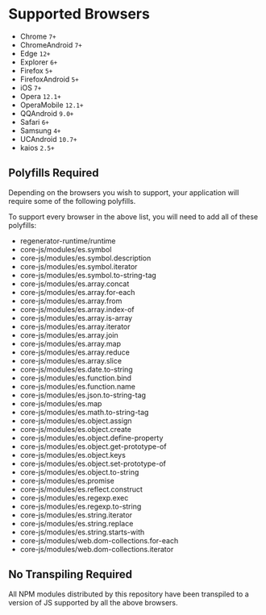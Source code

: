# Supported Browsers

- Chrome `7+`
- ChromeAndroid `7+`
- Edge `12+`
- Explorer `6+`
- Firefox `5+`
- FirefoxAndroid `5+`
- iOS `7+`
- Opera `12.1+`
- OperaMobile `12.1+`
- QQAndroid `9.0+`
- Safari `6+`
- Samsung `4+`
- UCAndroid `10.7+`
- kaios `2.5+`

## Polyfills Required

Depending on the browsers you wish to support, your application will require some of the following polyfills.

To support every browser in the above list, you will need to add all of these polyfills:

- regenerator-runtime/runtime
- core-js/modules/es.symbol
- core-js/modules/es.symbol.description
- core-js/modules/es.symbol.iterator
- core-js/modules/es.symbol.to-string-tag
- core-js/modules/es.array.concat
- core-js/modules/es.array.for-each
- core-js/modules/es.array.from
- core-js/modules/es.array.index-of
- core-js/modules/es.array.is-array
- core-js/modules/es.array.iterator
- core-js/modules/es.array.join
- core-js/modules/es.array.map
- core-js/modules/es.array.reduce
- core-js/modules/es.array.slice
- core-js/modules/es.date.to-string
- core-js/modules/es.function.bind
- core-js/modules/es.function.name
- core-js/modules/es.json.to-string-tag
- core-js/modules/es.map
- core-js/modules/es.math.to-string-tag
- core-js/modules/es.object.assign
- core-js/modules/es.object.create
- core-js/modules/es.object.define-property
- core-js/modules/es.object.get-prototype-of
- core-js/modules/es.object.keys
- core-js/modules/es.object.set-prototype-of
- core-js/modules/es.object.to-string
- core-js/modules/es.promise
- core-js/modules/es.reflect.construct
- core-js/modules/es.regexp.exec
- core-js/modules/es.regexp.to-string
- core-js/modules/es.string.iterator
- core-js/modules/es.string.replace
- core-js/modules/es.string.starts-with
- core-js/modules/web.dom-collections.for-each
- core-js/modules/web.dom-collections.iterator

## No Transpiling Required

All NPM modules distributed by this repository have been transpiled to a version of JS supported by all the above browsers.
